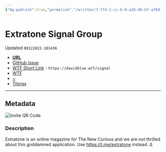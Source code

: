 ```yaml
---
{"dg-publish":true,"permalink":"/written/7-ffd-1-cc-6-0-a28-46-bf-a768-b58-e1-fc-8-ef-7-b/","dgHomeLink":true,"dgPassFrontmatter":false}
---
```


# Extratone Signal Group
Updated `08122022-101436`

- [**URL**](https://signal.group/#CjQKILv1gSLJyhX5l2Rk5k-fHH2tW3UWBD-XUH1viu_20kCsEhDnP36aa57EybFQDEnK3SkG)
- [GitHub Issue](https://github.com/extratone/extratone/issues/505)
- [WTF Short Link](https://davidblue.wtf/signal) - `https://davidblue.wtf/signal`
- [WTF](https://davidblue.wtf/drafts/7FFD1CC6-0A28-46BF-A768-B58E1FC8EF7B.html)
- [~](https://tilde.town/~extratone/signal/)
- [Things](things:///show?id=229VNHqt2MtfeJ8PgmDrkD)

---

## Metadata

![Invite QR Code](https://i.snap.as/mEw9hyw0.png)

### Description

Extratone is an online magazine for The New Curious and we are *not* thrilled about this goddamned application. Use https://t.me/extratone instead. ∆
